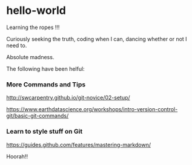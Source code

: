 # hello-world
Learning the ropes !!!

Curiously seeking the truth, coding when I can, dancing whether or not I need to. 

Absolute madness.

The following have been helful:

### More Commands and Tips
http://swcarpentry.github.io/git-novice/02-setup/

https://www.earthdatascience.org/workshops/intro-version-control-git/basic-git-commands/

### Learn to style stuff on Git
https://guides.github.com/features/mastering-markdown/


Hoorah!!
